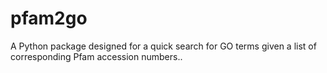 # pfam2go
A Python package designed for a quick search for GO terms given a list of corresponding Pfam accession numbers..
